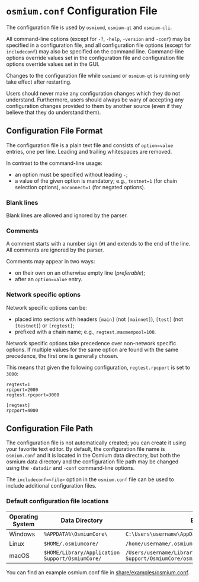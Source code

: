 # `osmium.conf` Configuration File

The configuration file is used by `osmiumd`, `osmium-qt` and `osmium-cli`.

All command-line options (except for `-?`, `-help`, `-version` and `-conf`) may be specified in a configuration file, and all configuration file options (except for `includeconf`) may also be specified on the command line. Command-line options override values set in the configuration file and configuration file options override values set in the GUI.

Changes to the configuration file while `osmiumd` or `osmium-qt` is running only take effect after restarting.

Users should never make any configuration changes which they do not understand. Furthermore, users should always be wary of accepting any configuration changes provided to them by another source (even if they believe that they do understand them).

## Configuration File Format

The configuration file is a plain text file and consists of `option=value` entries, one per line. Leading and trailing whitespaces are removed.

In contrast to the command-line usage:
- an option must be specified without leading `-`;
- a value of the given option is mandatory; e.g., `testnet=1` (for chain selection options), `noconnect=1` (for negated options).

### Blank lines

Blank lines are allowed and ignored by the parser.

### Comments

A comment starts with a number sign (`#`) and extends to the end of the line. All comments are ignored by the parser.

Comments may appear in two ways:
- on their own on an otherwise empty line (_preferable_);
- after an `option=value` entry.

### Network specific options

Network specific options can be:
- placed into sections with headers `[main]` (not `[mainnet]`), `[test]` (not `[testnet]`) or `[regtest]`;
- prefixed with a chain name; e.g., `regtest.maxmempool=100`.

Network specific options take precedence over non-network specific options.
If multiple values for the same option are found with the same precedence, the
first one is generally chosen.

This means that given the following configuration, `regtest.rpcport` is set to `3000`:

```
regtest=1
rpcport=2000
regtest.rpcport=3000

[regtest]
rpcport=4000
```

## Configuration File Path

The configuration file is not automatically created; you can create it using your favorite text editor. By default, the configuration file name is `osmium.conf` and it is located in the Osmium data directory, but both the osmium data directory and the configuration file path may be changed using the `-datadir` and `-conf` command-line options.

The `includeconf=<file>` option in the `osmium.conf` file can be used to include additional configuration files.

### Default configuration file locations

Operating System | Data Directory | Example Path
-- | -- | --
Windows | `%APPDATA%\OsmiumCore\` | `C:\Users\username\AppData\Roaming\OsmiumCore\osmium.conf`
Linux | `$HOME/.osmiumcore/` | `/home/username/.osmiumcore/osmium.conf`
macOS | `$HOME/Library/Application Support/OsmiumCore/` | `/Users/username/Library/Application Support/OsmiumCore/osmium.conf`

You can find an example osmium.conf file in [share/examples/osmium.conf](../share/examples/osmium.conf).
